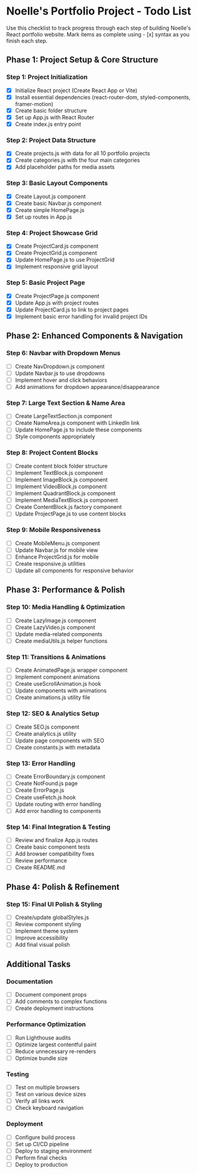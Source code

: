 # Noelle's Portfolio Project - Todo List

Use this checklist to track progress through each step of building Noelle's React portfolio website. Mark items as complete using - [x] syntax as you finish each step.

## Phase 1: Project Setup & Core Structure

### Step 1: Project Initialization
- [x] Initialize React project (Create React App or Vite)
- [x] Install essential dependencies (react-router-dom, styled-components, framer-motion)
- [x] Create basic folder structure
- [x] Set up App.js with React Router
- [x] Create index.js entry point

### Step 2: Project Data Structure
- [x] Create projects.js with data for all 10 portfolio projects
- [x] Create categories.js with the four main categories
- [x] Add placeholder paths for media assets

### Step 3: Basic Layout Components
- [x] Create Layout.js component
- [x] Create basic Navbar.js component
- [x] Create simple HomePage.js
- [x] Set up routes in App.js

### Step 4: Project Showcase Grid
- [X] Create ProjectCard.js component
- [X] Create ProjectGrid.js component
- [X] Update HomePage.js to use ProjectGrid
- [X] Implement responsive grid layout

### Step 5: Basic Project Page
- [x] Create ProjectPage.js component
- [x] Update App.js with project routes
- [x] Update ProjectCard.js to link to project pages
- [x] Implement basic error handling for invalid project IDs

## Phase 2: Enhanced Components & Navigation

### Step 6: Navbar with Dropdown Menus
- [ ] Create NavDropdown.js component
- [ ] Update Navbar.js to use dropdowns
- [ ] Implement hover and click behaviors
- [ ] Add animations for dropdown appearance/disappearance

### Step 7: Large Text Section & Name Area
- [ ] Create LargeTextSection.js component
- [ ] Create NameArea.js component with LinkedIn link
- [ ] Update HomePage.js to include these components
- [ ] Style components appropriately

### Step 8: Project Content Blocks
- [ ] Create content block folder structure
- [ ] Implement TextBlock.js component
- [ ] Implement ImageBlock.js component
- [ ] Implement VideoBlock.js component
- [ ] Implement QuadrantBlock.js component
- [ ] Implement MediaTextBlock.js component
- [ ] Create ContentBlock.js factory component
- [ ] Update ProjectPage.js to use content blocks

### Step 9: Mobile Responsiveness
- [ ] Create MobileMenu.js component
- [ ] Update Navbar.js for mobile view
- [ ] Enhance ProjectGrid.js for mobile
- [ ] Create responsive.js utilities
- [ ] Update all components for responsive behavior

## Phase 3: Performance & Polish

### Step 10: Media Handling & Optimization
- [ ] Create LazyImage.js component
- [ ] Create LazyVideo.js component
- [ ] Update media-related components
- [ ] Create mediaUtils.js helper functions

### Step 11: Transitions & Animations
- [ ] Create AnimatedPage.js wrapper component
- [ ] Implement component animations
- [ ] Create useScrollAnimation.js hook
- [ ] Update components with animations
- [ ] Create animations.js utility file

### Step 12: SEO & Analytics Setup
- [ ] Create SEO.js component
- [ ] Create analytics.js utility
- [ ] Update page components with SEO
- [ ] Create constants.js with metadata

### Step 13: Error Handling
- [ ] Create ErrorBoundary.js component
- [ ] Create NotFound.js page
- [ ] Create ErrorPage.js
- [ ] Create useFetch.js hook
- [ ] Update routing with error handling
- [ ] Add error handling to components

### Step 14: Final Integration & Testing
- [ ] Review and finalize App.js routes
- [ ] Create basic component tests
- [ ] Add browser compatibility fixes
- [ ] Review performance
- [ ] Create README.md

## Phase 4: Polish & Refinement

### Step 15: Final UI Polish & Styling
- [ ] Create/update globalStyles.js
- [ ] Review component styling
- [ ] Implement theme system
- [ ] Improve accessibility
- [ ] Add final visual polish

## Additional Tasks

### Documentation
- [ ] Document component props
- [ ] Add comments to complex functions
- [ ] Create deployment instructions

### Performance Optimization
- [ ] Run Lighthouse audits
- [ ] Optimize largest contentful paint
- [ ] Reduce unnecessary re-renders
- [ ] Optimize bundle size

### Testing
- [ ] Test on multiple browsers
- [ ] Test on various device sizes
- [ ] Verify all links work
- [ ] Check keyboard navigation

### Deployment
- [ ] Configure build process
- [ ] Set up CI/CD pipeline
- [ ] Deploy to staging environment
- [ ] Perform final checks
- [ ] Deploy to production 